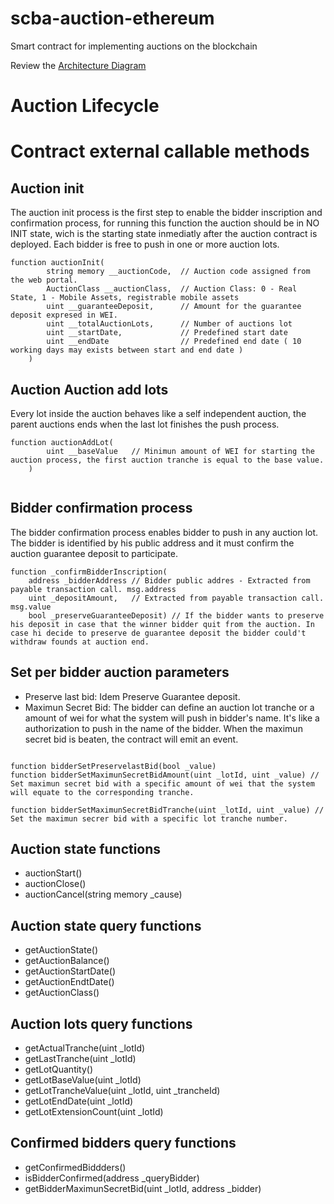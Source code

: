 # scba-auction-ethereum
Smart contract for implementing auctions on the blockchain

Review the [Architecture Diagram](https://github.com/gperezvillar1975/scba-auction-ethereum/blob/main/Architecture.txt)

# Auction Lifecycle

# Contract external callable methods

## Auction init

The auction init process is the first step to enable the bidder inscription and confirmation process, for running this function the auction should be in NO INIT state, wich is the starting state inmediatly after the auction contract is deployed. Each bidder is free to push in one or more auction lots.

```
function auctionInit(
        string memory __auctionCode,  // Auction code assigned from the web portal.
        AuctionClass __auctionClass,  // Auction Class: 0 - Real State, 1 - Mobile Assets, registrable mobile assets
        uint __guaranteeDeposit,      // Amount for the guarantee deposit expresed in WEI.
        uint __totalAuctionLots,      // Number of auctions lot
        uint __startDate,             // Predefined start date
        uint __endDate                // Predefined end date ( 10 working days may exists between start and end date )
    ) 

```

## Auction Auction add lots

Every lot inside the auction behaves like a self independent auction, the parent auctions ends when the last lot finishes the push process.

```
function auctionAddLot(
        uint __baseValue   // Minimun amount of WEI for starting the auction process, the first auction tranche is equal to the base value.
    ) 
   
```

## Bidder confirmation process

The bidder confirmation process enables bidder to push in any auction lot. The bidder is identified by his public address and it must confirm the auction guarantee deposit to participate.

```
function _confirmBidderInscription(
    address _bidderAddress // Bidder public addres - Extracted from payable transaction call. msg.address
    uint _depositAmount,   // Extracted from payable transaction call. msg.value
    bool _preserveGuaranteeDeposit) // If the bidder wants to preserve his deposit in case that the winner bidder quit from the auction. In case hi decide to preserve de guarantee deposit the bidder could't withdraw founds at auction end.

```

## Set per bidder auction parameters 

- Preserve last bid: Idem Preserve Guarantee deposit.
- Maximun Secret Bid: The bidder can define an auction lot tranche or a amount of wei for what the system will push in bidder's name. It's like a authorization to push in the name of the bidder. When the maximun secret bid is beaten, the contract will emit an event.

```

function bidderSetPreservelastBid(bool _value)
function bidderSetMaximunSecretBidAmount(uint _lotId, uint _value) // Set maximun secret bid with a specific amount of wei that the system will equate to the corresponding tranche.

function bidderSetMaximunSecretBidTranche(uint _lotId, uint _value) // Set the maximun secrer bid with a specific lot tranche number.

```

## Auction state functions

- auctionStart()
- auctionClose()
- auctionCancel(string memory _cause)

## Auction state query functions

- getAuctionState()
- getAuctionBalance()
- getAuctionStartDate()
- getAuctionEndtDate()
- getAuctionClass()

## Auction lots query functions

- getActualTranche(uint _lotId)
- getLastTranche(uint _lotId)
- getLotQuantity()
- getLotBaseValue(uint _lotId)
- getLotTrancheValue(uint _lotId, uint _trancheId)
- getLotEndDate(uint _lotId)
- getLotExtensionCount(uint _lotId)

## Confirmed bidders query functions

- getConfirmedBiddders()
- isBidderConfirmed(address _queryBidder)
- getBidderMaximunSecretBid(uint _lotId, address _bidder)
